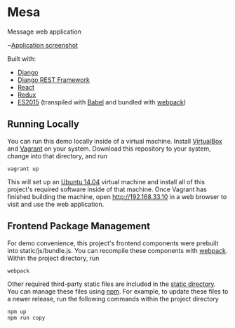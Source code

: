 # Mesa

Message web application

~[Application screenshot](https://raw.github.com/matthewlane/mesa/master/screenshot.png)

Built with:

* [Django](https://www.djangoproject.com)
* [Django REST Framework](http://www.django-rest-framework.org)
* [React](https://facebook.github.io/react/)
* [Redux](http://rackt.org/redux/)
* [ES2015](http://www.ecma-international.org/ecma-262/6.0/) (transpiled with [Babel](http://babeljs.io/) and bundled with [webpack](http://webpack.github.io/))

## Running Locally

You can run this demo locally inside of a virtual machine. Install [VirtualBox](https://www.virtualbox.org/) and [Vagrant](https://www.vagrantup.com/) on your system. Download this repository to your system, change into that directory, and run

    vagrant up

This will set up an [Ubuntu 14.04](http://www.ubuntu.com/) virtual machine and install all of this project's required software inside of that machine. Once Vagrant has finished building the machine, open http://192.168.33.10 in a web browser to visit and use the web application.

## Frontend Package Management

For demo convenience, this project's frontend components were prebuilt into static/js/bundle.js. You can recompile these components with [webpack](http://webpack.github.io/). Within the project directory, run

    webpack

Other required third-party static files are included in the [static directory](static/). You can manage these files using [npm](https://www.npmjs.com/). For example, to update these files to a newer release, run the following commands within the project directory

    npm up
    npm run copy
